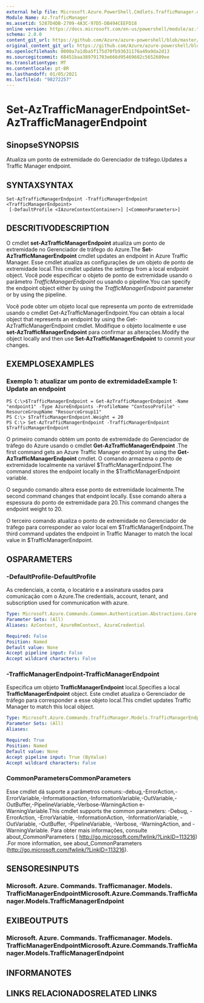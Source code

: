 ```yaml
---
external help file: Microsoft.Azure.PowerShell.Cmdlets.TrafficManager.dll-Help.xml
Module Name: Az.TrafficManager
ms.assetid: 5287D4DB-2709-4A3C-97D5-DB494CEEFD18
online version: https://docs.microsoft.com/en-us/powershell/module/az.trafficmanager/set-aztrafficmanagerendpoint
schema: 2.0.0
content_git_url: https://github.com/Azure/azure-powershell/blob/master/src/TrafficManager/TrafficManager/help/Set-AzTrafficManagerEndpoint.md
original_content_git_url: https://github.com/Azure/azure-powershell/blob/master/src/TrafficManager/TrafficManager/help/Set-AzTrafficManagerEndpoint.md
ms.openlocfilehash: 0000a7a1dba5f175d70fb93631176a49a9da2d13
ms.sourcegitcommit: 68451baa389791703e666d95469602c5652609ee
ms.translationtype: MT
ms.contentlocale: pt-BR
ms.lasthandoff: 01/05/2021
ms.locfileid: "98272257"
---
```

# <span data-ttu-id="a0b1b-101">Set-AzTrafficManagerEndpoint</span><span class="sxs-lookup"><span data-stu-id="a0b1b-101">Set-AzTrafficManagerEndpoint</span></span>

## <span data-ttu-id="a0b1b-102">Sinopse</span><span class="sxs-lookup"><span data-stu-id="a0b1b-102">SYNOPSIS</span></span>
<span data-ttu-id="a0b1b-103">Atualiza um ponto de extremidade do Gerenciador de tráfego.</span><span class="sxs-lookup"><span data-stu-id="a0b1b-103">Updates a Traffic Manager endpoint.</span></span>

## <span data-ttu-id="a0b1b-104">SYNTAX</span><span class="sxs-lookup"><span data-stu-id="a0b1b-104">SYNTAX</span></span>

```
Set-AzTrafficManagerEndpoint -TrafficManagerEndpoint <TrafficManagerEndpoint>
 [-DefaultProfile <IAzureContextContainer>] [<CommonParameters>]
```

## <span data-ttu-id="a0b1b-105">DESCRITIVO</span><span class="sxs-lookup"><span data-stu-id="a0b1b-105">DESCRIPTION</span></span>
<span data-ttu-id="a0b1b-106">O cmdlet **set-AzTrafficManagerEndpoint** atualiza um ponto de extremidade no Gerenciador de tráfego do Azure.</span><span class="sxs-lookup"><span data-stu-id="a0b1b-106">The **Set-AzTrafficManagerEndpoint** cmdlet updates an endpoint in Azure Traffic Manager.</span></span>
<span data-ttu-id="a0b1b-107">Esse cmdlet atualiza as configurações de um objeto de ponto de extremidade local.</span><span class="sxs-lookup"><span data-stu-id="a0b1b-107">This cmdlet updates the settings from a local endpoint object.</span></span>
<span data-ttu-id="a0b1b-108">Você pode especificar o objeto de ponto de extremidade usando o parâmetro *TrafficManagerEndpoint* ou usando o pipeline.</span><span class="sxs-lookup"><span data-stu-id="a0b1b-108">You can specify the endpoint object either by using the *TrafficManagerEndpoint* parameter or by using the pipeline.</span></span>

<span data-ttu-id="a0b1b-109">Você pode obter um objeto local que representa um ponto de extremidade usando o cmdlet Get-AzTrafficManagerEndpoint.</span><span class="sxs-lookup"><span data-stu-id="a0b1b-109">You can obtain a local object that represents an endpoint by using the Get-AzTrafficManagerEndpoint cmdlet.</span></span>
<span data-ttu-id="a0b1b-110">Modifique o objeto localmente e use **set-AzTrafficManagerEndpoint** para confirmar as alterações.</span><span class="sxs-lookup"><span data-stu-id="a0b1b-110">Modify the object locally and then use **Set-AzTrafficManagerEndpoint** to commit your changes.</span></span>

## <span data-ttu-id="a0b1b-111">EXEMPLOS</span><span class="sxs-lookup"><span data-stu-id="a0b1b-111">EXAMPLES</span></span>

### <span data-ttu-id="a0b1b-112">Exemplo 1: atualizar um ponto de extremidade</span><span class="sxs-lookup"><span data-stu-id="a0b1b-112">Example 1: Update an endpoint</span></span>
```
PS C:\>$TrafficManagerEndpoint = Get-AzTrafficManagerEndpoint -Name "endpoint1" -Type AzureEndpoints -ProfileName "ContosoProfile" -ResourceGroupName "ResourceGroup11"
PS C:\> $TrafficManagerEndpoint.Weight = 20
PS C:\> Set-AzTrafficManagerEndpoint -TrafficManagerEndpoint $TrafficManagerEndpoint
```

<span data-ttu-id="a0b1b-113">O primeiro comando obtém um ponto de extremidade do Gerenciador de tráfego do Azure usando o cmdlet **Get-AzTrafficManagerEndpoint** .</span><span class="sxs-lookup"><span data-stu-id="a0b1b-113">The first command gets an Azure Traffic Manager endpoint by using the **Get-AzTrafficManagerEndpoint** cmdlet.</span></span>
<span data-ttu-id="a0b1b-114">O comando armazena o ponto de extremidade localmente na variável $TrafficManagerEndpoint.</span><span class="sxs-lookup"><span data-stu-id="a0b1b-114">The command stores the endpoint locally in the $TrafficManagerEndpoint variable.</span></span>

<span data-ttu-id="a0b1b-115">O segundo comando altera esse ponto de extremidade localmente.</span><span class="sxs-lookup"><span data-stu-id="a0b1b-115">The second command changes that endpoint locally.</span></span>
<span data-ttu-id="a0b1b-116">Esse comando altera a espessura do ponto de extremidade para 20.</span><span class="sxs-lookup"><span data-stu-id="a0b1b-116">This command changes the endpoint weight to 20.</span></span>

<span data-ttu-id="a0b1b-117">O terceiro comando atualiza o ponto de extremidade no Gerenciador de tráfego para corresponder ao valor local em $TrafficManagerEndpoint.</span><span class="sxs-lookup"><span data-stu-id="a0b1b-117">The third command updates the endpoint in Traffic Manager to match the local value in $TrafficManagerEndpoint.</span></span>

## <span data-ttu-id="a0b1b-118">OS</span><span class="sxs-lookup"><span data-stu-id="a0b1b-118">PARAMETERS</span></span>

### <span data-ttu-id="a0b1b-119">-DefaultProfile</span><span class="sxs-lookup"><span data-stu-id="a0b1b-119">-DefaultProfile</span></span>
<span data-ttu-id="a0b1b-120">As credenciais, a conta, o locatário e a assinatura usados para comunicação com o Azure.</span><span class="sxs-lookup"><span data-stu-id="a0b1b-120">The credentials, account, tenant, and subscription used for communication with azure.</span></span>

```yaml
Type: Microsoft.Azure.Commands.Common.Authentication.Abstractions.Core.IAzureContextContainer
Parameter Sets: (All)
Aliases: AzContext, AzureRmContext, AzureCredential

Required: False
Position: Named
Default value: None
Accept pipeline input: False
Accept wildcard characters: False
```

### <span data-ttu-id="a0b1b-121">-TrafficManagerEndpoint</span><span class="sxs-lookup"><span data-stu-id="a0b1b-121">-TrafficManagerEndpoint</span></span>
<span data-ttu-id="a0b1b-122">Especifica um objeto **TrafficManagerEndpoint** local.</span><span class="sxs-lookup"><span data-stu-id="a0b1b-122">Specifies a local **TrafficManagerEndpoint** object.</span></span>
<span data-ttu-id="a0b1b-123">Este cmdlet atualiza o Gerenciador de tráfego para corresponder a esse objeto local.</span><span class="sxs-lookup"><span data-stu-id="a0b1b-123">This cmdlet updates Traffic Manager to match this local object.</span></span>

```yaml
Type: Microsoft.Azure.Commands.TrafficManager.Models.TrafficManagerEndpoint
Parameter Sets: (All)
Aliases:

Required: True
Position: Named
Default value: None
Accept pipeline input: True (ByValue)
Accept wildcard characters: False
```

### <span data-ttu-id="a0b1b-124">CommonParameters</span><span class="sxs-lookup"><span data-stu-id="a0b1b-124">CommonParameters</span></span>
<span data-ttu-id="a0b1b-125">Esse cmdlet dá suporte a parâmetros comuns:-debug,-ErrorAction,-ErrorVariable,-Informationaction,-InformationVariable,-OutVariable,-OutBuffer,-PipelineVariable,-Verbose-WarningAction e-WarningVariable.</span><span class="sxs-lookup"><span data-stu-id="a0b1b-125">This cmdlet supports the common parameters: -Debug, -ErrorAction, -ErrorVariable, -InformationAction, -InformationVariable, -OutVariable, -OutBuffer, -PipelineVariable, -Verbose, -WarningAction, and -WarningVariable.</span></span> <span data-ttu-id="a0b1b-126">Para obter mais informações, consulte about_CommonParameters ( http://go.microsoft.com/fwlink/?LinkID=113216) .</span><span class="sxs-lookup"><span data-stu-id="a0b1b-126">For more information, see about_CommonParameters (http://go.microsoft.com/fwlink/?LinkID=113216).</span></span>

## <span data-ttu-id="a0b1b-127">SENSORES</span><span class="sxs-lookup"><span data-stu-id="a0b1b-127">INPUTS</span></span>

### <span data-ttu-id="a0b1b-128">Microsoft. Azure. Commands. Trafficmanager. Models. TrafficManagerEndpoint</span><span class="sxs-lookup"><span data-stu-id="a0b1b-128">Microsoft.Azure.Commands.TrafficManager.Models.TrafficManagerEndpoint</span></span>

## <span data-ttu-id="a0b1b-129">EXIBE</span><span class="sxs-lookup"><span data-stu-id="a0b1b-129">OUTPUTS</span></span>

### <span data-ttu-id="a0b1b-130">Microsoft. Azure. Commands. Trafficmanager. Models. TrafficManagerEndpoint</span><span class="sxs-lookup"><span data-stu-id="a0b1b-130">Microsoft.Azure.Commands.TrafficManager.Models.TrafficManagerEndpoint</span></span>

## <span data-ttu-id="a0b1b-131">INFORMA</span><span class="sxs-lookup"><span data-stu-id="a0b1b-131">NOTES</span></span>

## <span data-ttu-id="a0b1b-132">LINKS RELACIONADOS</span><span class="sxs-lookup"><span data-stu-id="a0b1b-132">RELATED LINKS</span></span>
